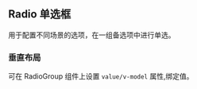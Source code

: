 <div class="demo-header">
<p class="overviewicon">
  <span class="wapi-form-radioboxgroup"/>
</p>

## Radio 单选框

<nova-uxlink widget-name="Selectgroup"></nova-uxlink>

用于配置不同场景的选项，在一组备选项中进行单选。

</div>

### 垂直布局

可在 RadioGroup 组件上设置 `value/v-model` 属性,绑定值。

<nova-demo-view link="radio/radio-value.vue"></nova-demo-view>

<br>
